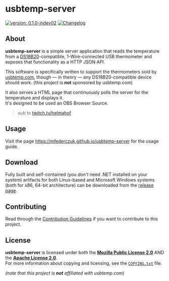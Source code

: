 <!--
  Copyright (c) 2023 Michael Federczuk
  SPDX-License-Identifier: CC-BY-SA-4.0
-->

# usbtemp-server #

[version_shield]: https://img.shields.io/badge/version-0.1.0--indev02-informational.svg
[release_page]: https://github.com/mfederczuk/usbtemp-server/releases/tag/v0.1.0-indev02 "Release v0.1.0-indev02"
[![version: 0.1.0-indev02][version_shield]][release_page]
[![Changelog](https://img.shields.io/badge/-Changelog-informational.svg)](CHANGELOG.md "Changelog")

## About ##

**usbtemp-server** is a simple server application that reads the temperature from
a [DS18B20]-compatible, 1-Wire-connected USB thermometer and exposes that functionality as a HTTP JSON API.

This software is specifically written to support the thermometers sold by [usbtemp.com],
though — in theory — any DS18B20-compatible device should work. (this project is **not** sponsored by usbtemp.com)

It also serves a HTML page that continuously polls the server for the temperature and displays it.  
It's designed to be used an OBS Browser Source.

> sub to [twitch.tv/helmahof]

[DS18B20]: <https://www.analog.com/en/products/ds18b20.html> "DS18B20 Datasheet and Product Info | Analog Devices"
[usbtemp.com]: <https://usbtemp.com> "Digital Thermometer −55 — +125°C with USB connection"
[twitch.tv/helmahof]: <https://twitch.tv/helmahof> "Helmahof - Twitch"

## Usage ##

Visit the page <https://mfederczuk.github.io/usbtemp-server> for the usage guide.

## Download ##

Fully built and self-contained (you *don't* need .NET installed on your system) artifacts for
both Linux-based and Microsoft Windows systems (both for x86, 64-bit architecture) can be downloaded from
the [release page][release_page].

## Contributing ##

Read through the [Contribution Guidelines](CONTRIBUTING.md) if you want to contribute to this project.

## License ##

**usbtemp-server** is licensed under both the [**Mozilla Public License 2.0**](LICENSES/MPL-2.0.txt) AND
the [**Apache License 2.0**](LICENSES/Apache-2.0.txt).  
For more information about copying and licensing, see the [`COPYING.txt`](COPYING.txt) file.

_(note that this project is **not** affiliated with usbtemp.com)_
